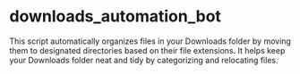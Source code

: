 # downloads_automation_bot
This script automatically organizes files in your Downloads folder by moving them to designated directories based on their file extensions. It helps keep your Downloads folder neat and tidy by categorizing and relocating files.
